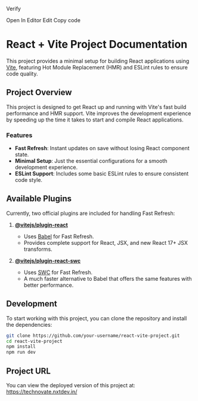 Verify

Open In Editor
Edit
Copy code
# React + Vite Project Documentation

This project provides a minimal setup for building React applications using [Vite](https://vitejs.dev/), featuring Hot Module Replacement (HMR) and ESLint rules to ensure code quality.

## Project Overview

This project is designed to get React up and running with Vite's fast build performance and HMR support. Vite improves the development experience by speeding up the time it takes to start and compile React applications.

### Features

* **Fast Refresh**: Instant updates on save without losing React component state.
* **Minimal Setup**: Just the essential configurations for a smooth development experience.
* **ESLint Support**: Includes some basic ESLint rules to ensure consistent code style.

## Available Plugins

Currently, two official plugins are included for handling Fast Refresh:

1. **[@vitejs/plugin-react](https://github.com/vitejs/vite-plugin-react/blob/main/packages/plugin-react/README.md)**
   - Uses [Babel](https://babeljs.io/) for Fast Refresh.
   - Provides complete support for React, JSX, and new React 17+ JSX transforms.

2. **[@vitejs/plugin-react-swc](https://github.com/vitejs/vite-plugin-react-swc)**
   - Uses [SWC](https://swc.rs/) for Fast Refresh.
   - A much faster alternative to Babel that offers the same features with better performance.

## Development

To start working with this project, you can clone the repository and install the dependencies:

```bash
git clone https://github.com/your-username/react-vite-project.git
cd react-vite-project
npm install
npm run dev
```
## Project URL
You can view the deployed version of this project at: https://technovate.nxtdev.in/




